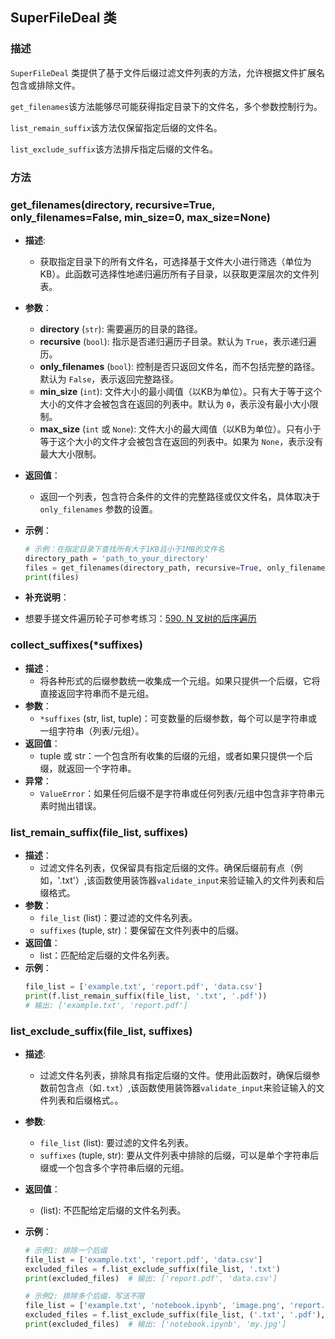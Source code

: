 ## SuperFileDeal 类

### 描述
`SuperFileDeal` 类提供了基于文件后缀过滤文件列表的方法，允许根据文件扩展名包含或排除文件。

`get_filenames`该方法能够尽可能获得指定目录下的文件名，多个参数控制行为。

`list_remain_suffix`该方法仅保留指定后缀的文件名。

`list_exclude_suffix`该方法排斥指定后缀的文件名。

### 方法
### get_filenames(directory, recursive=True, only_filenames=False, min_size=0, max_size=None)

- **描述**:
  - 获取指定目录下的所有文件名，可选择基于文件大小进行筛选（单位为KB）。此函数可选择性地递归遍历所有子目录，以获取更深层次的文件列表。

- **参数**：
  - **directory** (`str`): 需要遍历的目录的路径。
  - **recursive** (`bool`): 指示是否递归遍历子目录。默认为 `True`，表示递归遍历。
  - **only_filenames** (`bool`): 控制是否只返回文件名，而不包括完整的路径。默认为 `False`，表示返回完整路径。
  - **min_size** (`int`): 文件大小的最小阈值（以KB为单位）。只有大于等于这个大小的文件才会被包含在返回的列表中。默认为 `0`，表示没有最小大小限制。
  - **max_size** (`int` 或 `None`): 文件大小的最大阈值（以KB为单位）。只有小于等于这个大小的文件才会被包含在返回的列表中。如果为 `None`，表示没有最大大小限制。

- **返回值**：
  - 返回一个列表，包含符合条件的文件的完整路径或仅文件名，具体取决于 `only_filenames` 参数的设置。

- **示例**：
  ```python
  # 示例：在指定目录下查找所有大于1KB且小于1MB的文件名
  directory_path = 'path_to_your_directory'
  files = get_filenames(directory_path, recursive=True, only_filenames=True, min_size=1, max_size=1024)
  print(files)

- **补充说明**：
- 想要手搓文件遍历轮子可参考练习：[590. N 叉树的后序遍历](https://leetcode.cn/problems/n-ary-tree-postorder-traversal/description/)




### collect_suffixes(*suffixes)
- **描述**：
  - 将各种形式的后缀参数统一收集成一个元组。如果只提供一个后缀，它将直接返回字符串而不是元组。
- **参数**：
  - `*suffixes` (str, list, tuple)：可变数量的后缀参数，每个可以是字符串或一组字符串（列表/元组）。
- **返回值**：
  - tuple 或 str：一个包含所有收集的后缀的元组，或者如果只提供一个后缀，就返回一个字符串。
- **异常**：
  - `ValueError`：如果任何后缀不是字符串或任何列表/元组中包含非字符串元素时抛出错误。

### list_remain_suffix(file_list, suffixes)
- **描述**：
  - 过滤文件名列表，仅保留具有指定后缀的文件。确保后缀前有点（例如，'.txt'）,该函数使用装饰器`validate_input`来验证输入的文件列表和后缀格式。
- **参数**：
  - `file_list` (list)：要过滤的文件名列表。
  - `suffixes` (tuple, str)：要保留在文件列表中的后缀。
- **返回值**：
  - list：匹配给定后缀的文件名列表。
- **示例**：
  ```python
  file_list = ['example.txt', 'report.pdf', 'data.csv']
  print(f.list_remain_suffix(file_list, '.txt', '.pdf'))
  # 输出: ['example.txt', 'report.pdf']

### list_exclude_suffix(file_list, suffixes)
- **描述**:
  - 过滤文件名列表，排除具有指定后缀的文件。使用此函数时，确保后缀参数前包含点（如`.txt`）,该函数使用装饰器`validate_input`来验证输入的文件列表和后缀格式。。

- **参数**:
  - `file_list` (list): 要过滤的文件名列表。
  - `suffixes` (tuple, str): 要从文件列表中排除的后缀，可以是单个字符串后缀或一个包含多个字符串后缀的元组。

- **返回值**：
  - (list): 不匹配给定后缀的文件名列表。

- **示例**：
  ```python
  # 示例1: 排除一个后缀
  file_list = ['example.txt', 'report.pdf', 'data.csv']
  excluded_files = f.list_exclude_suffix(file_list, '.txt')
  print(excluded_files)  # 输出: ['report.pdf', 'data.csv']
  
  # 示例2: 排除多个后缀，写法不限
  file_list = ['example.txt', 'notebook.ipynb', 'image.png', 'report.pdf', 'summary.txt', 'my.jpg']
  excluded_files = f.list_exclude_suffix(file_list, ('.txt', '.pdf'),['png'])
  print(excluded_files)  # 输出: ['notebook.ipynb', 'my.jpg']
